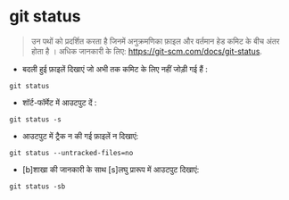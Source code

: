 # git status

> उन पथों को प्रदर्शित करता है जिनमें अनुक्रमणिका फ़ाइल और वर्तमान हेड कमिट के बीच अंतर होता है ।
> अधिक जानकारी के लिए: <https://git-scm.com/docs/git-status>.

- बदली हुई फ़ाइलें दिखाएं जो अभी तक कमिट के लिए नहीं जोड़ी गई हैं :

`git status`

- शॉर्ट-फॉर्मेट में आउटपुट दें :

`git status -s`

- आउटपुट में ट्रैक न की गई फ़ाइलें न दिखाएं:

`git status --untracked-files=no`

- [b]शाखा की जानकारी के साथ [s]लघु प्रारूप में आउटपुट दिखाएं:

`git status -sb`
